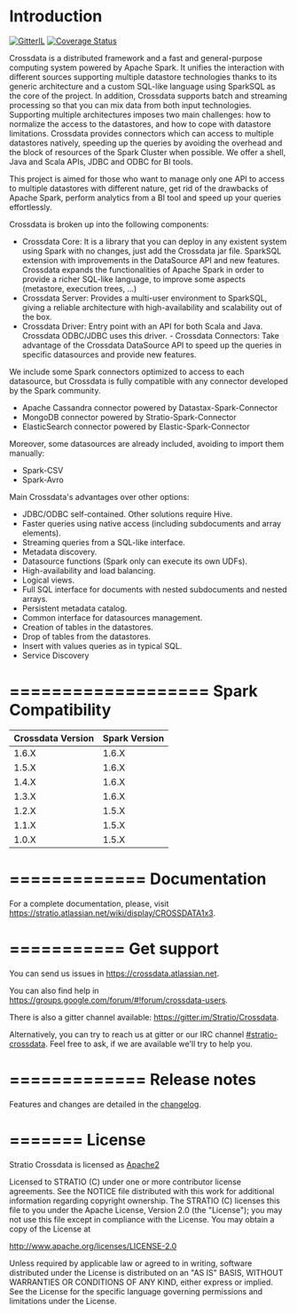 Introduction
============
[![GitterIL]( https://badges.gitter.im/Stratio/Crossdata.svg?utm_source=badge&utm_medium=badge&utm_campaign=pr-badge&utm_content=badge)](https://gitter.im/Stratio/Crossdata) [![Coverage Status](https://coveralls.io/repos/github/Stratio/Crossdata/badge.svg?branch=master)](https://coveralls.io/github/Stratio/Crossdata?branch=master)

Crossdata is a distributed framework and a fast and general-purpose computing system powered by Apache Spark. It unifies the interaction with different sources supporting multiple datastore technologies thanks to its generic architecture and a custom SQL-like language using SparkSQL as the core of the project. In addition, Crossdata supports batch and streaming processing so that you can mix data from both input technologies. Supporting multiple architectures imposes two main challenges: how to normalize the access to the datastores, and how to cope with datastore limitations. Crossdata provides connectors which can access to multiple datastores natively, speeding up the queries by avoiding the overhead and the block of resources of the Spark Cluster when possible. We offer a shell, Java and Scala APIs, JDBC and ODBC for BI tools.

This project is aimed for those who want to manage only one API to access to multiple datastores with different nature, get rid of the drawbacks of Apache Spark, perform analytics from a BI tool and speed up your queries effortlessly.

Crossdata is broken up into the following components:

- Crossdata Core: It is a library that you can deploy in any existent system using Spark with no changes, just add the Crossdata jar file. SparkSQL extension with improvements in the DataSource API and new features. Crossdata expands the functionalities of Apache Spark in order to provide a richer SQL-like language, to improve some aspects (metastore, execution trees, ...)
- Crossdata Server: Provides a multi-user environment to SparkSQL, giving a reliable architecture with high-availability and scalability out of the box.
- Crossdata Driver: Entry point with an API for both Scala and Java. Crossdata ODBC/JDBC uses this driver. - Crossdata Connectors: Take advantage of the Crossdata DataSource API to speed up the queries in specific datasources and provide new features.

We include some Spark connectors optimized to access to each datasource, but Crossdata is fully compatible with any connector developed by the Spark community.

- Apache Cassandra connector powered by Datastax-Spark-Connector
- MongoDB connector powered by Stratio-Spark-Connector
- ElasticSearch connector powered by Elastic-Spark-Connector

Moreover, some datasources are already included, avoiding to import them manually:

- Spark-CSV
- Spark-Avro

Main Crossdata's advantages over other options:

- JDBC/ODBC self-contained. Other solutions require Hive.
- Faster queries using native access (including subdocuments and array elements).
- Streaming queries from a SQL-like interface.
- Metadata discovery.
- Datasource functions (Spark only can execute its own UDFs).
- High-availability and load balancing.
- Logical views.
- Full SQL interface for documents with nested subdocuments and nested arrays.
- Persistent metadata catalog.
- Common interface for datasources management.
- Creation of tables in the datastores.
- Drop of tables from the datastores.
- Insert with values queries as in typical SQL.
- Service Discovery

===================
Spark Compatibility
===================

| Crossdata Version | Spark Version |
|-------------------|:--------------|
| 1.6.X	            | 1.6.X         |
| 1.5.X	            | 1.6.X         |
| 1.4.X	            | 1.6.X         |
| 1.3.X	            | 1.6.X         |
| 1.2.X             | 1.5.X         |
| 1.1.X             | 1.5.X         |
| 1.0.X             | 1.5.X         |


=============
Documentation
=============

For a complete documentation, please, visit https://stratio.atlassian.net/wiki/display/CROSSDATA1x3.

===========
Get support
===========

You can send us issues in https://crossdata.atlassian.net.

You can also find help in https://groups.google.com/forum/#!forum/crossdata-users.

There is also a gitter channel available: https://gitter.im/Stratio/Crossdata.

Alternatively, you can try to reach us at gitter or our IRC channel [#stratio-crossdata](http://webchat.freenode.net/?channels=#stratio-crossdata). Feel free to ask, if we are available we'll try to help you.


=============
Release notes
=============

Features and changes are detailed in the [changelog](CHANGELOG.md).

=======
License
=======

Stratio Crossdata is licensed as [Apache2](http://www.apache.org/licenses/LICENSE-2.0.txt)

Licensed to STRATIO (C) under one or more contributor license agreements.
See the NOTICE file distributed with this work for additional information
regarding copyright ownership.  The STRATIO (C) licenses this file
to you under the Apache License, Version 2.0 (the
"License"); you may not use this file except in compliance
with the License.  You may obtain a copy of the License at

  http://www.apache.org/licenses/LICENSE-2.0

Unless required by applicable law or agreed to in writing,
software distributed under the License is distributed on an
"AS IS" BASIS, WITHOUT WARRANTIES OR CONDITIONS OF ANY
KIND, either express or implied.  See the License for the
specific language governing permissions and limitations
under the License.
